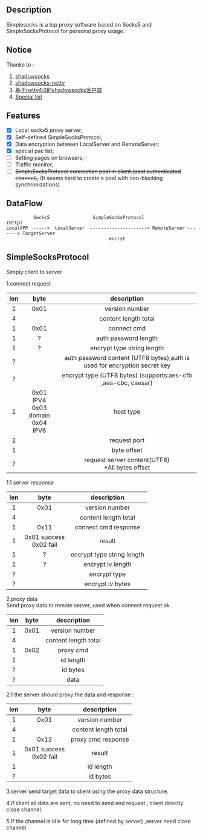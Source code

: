 ## Description  
Simplesocks is a tcp proxy software based on Socks5 and SimpleSocksProtocol for personal proxy
usage.
 

## Notice
Thanks to :   
1. [shadowsocks](https://github.com/shadowsocks/shadowsocks)  
2. [shadowsocks-netty](https://github.com/ksfzhaohui/shadowsocks-netty)
3. [基于netty4.0的shadowsocks客户端](http://my.oschina.net/OutOfMemory/blog/744475)    
4. [Special list](https://github.com/gfwlist/gfwlist)  
  
 
## Features   
+ [x] Local socks5 proxy server;   
+ [x] Self-defined SimpleSocksProtocol;      
+ [x] Data encryption between LocalServer and RemoteServer;       
+ [x] special pac list;    
+ [ ] Setting pages on browsers;   
+ [ ] Traffic monitor;   
+ [ ] ~~SimpleSocksProtocol connection pool in client.(pool authenticated channel),~~
(It seems hard to create a pool with non-blocking synchronizations)   

## DataFlow



              Socks5                SimpleSocksProtocol                 (Http)
    LocalAPP  ----->  LocalServer  ---------------------> RemoteServer -------> TargetServer
                                          encryt   

## SimpleSocksProtocol   

Simply:client to server  

1.connect request

|len| byte|description|
|:----:|:---:|:-------:|
|  1| 0x01| version number |
|  4| |content length total |
|  1| 0x01|  connect cmd |
|1| ? | auth password length|
|1| ? | encrypt type string length|
|?|  |auth password content (UTF8 bytes),auth is used for encryption secret key|
|?|  | encrypt type (UTF8 bytes) (supports:aes-cfb ,aes-cbc, caesar)|
|1|0x01 IPV4 <br> 0x03 domain <br> 0x04 IPV6|host type|
|  2|     |request port |
|  1|     | byte offset |
|  ?|     |request server content(UTF8) <br>  *All bytes offset |

1.1 server response

|len| byte|description|
|:----:|:---:|:-------:|
|  1| 0x01| version number |
|  4| |content length total |
|  1|0x11 | connect cmd response|
|  1| 0x01 success<br> 0x02 fail| result|
| 1 |? | encrypt type string length|
| 1 |? | encrypt iv length|
|  ?| | encrypt type|
|  ?| | encrypt iv bytes|

2.proxy data   
Send proxy data to remote server, used when connect request ok.

|len| byte|description|
|:----:|:---:|:-------:|
|  1| 0x01| version number |
|  4| |content length total |
|  1| 0x02| proxy cmd |
|  1| | id length|
|  ?| | id bytes |
|  ?| | data|

2.1 the server should proxy the data and response :

|len| byte|description|
|:----:|:---:|:-------:|
|  1| 0x01| version number |
|  4| |content length total |
|  1| 0x12| proxy cmd response |
|  1| 0x01 success<br> 0x02 fail| result|
|1 | | id length|
|? | | id bytes |

3.server send target data to client using the proxy data structure.  

 
4.if client all data are sent, no need to 
send end request , client directly close channel.

5.If the channel is idle for long time (defined by server) ,server need 
close channel.


 
